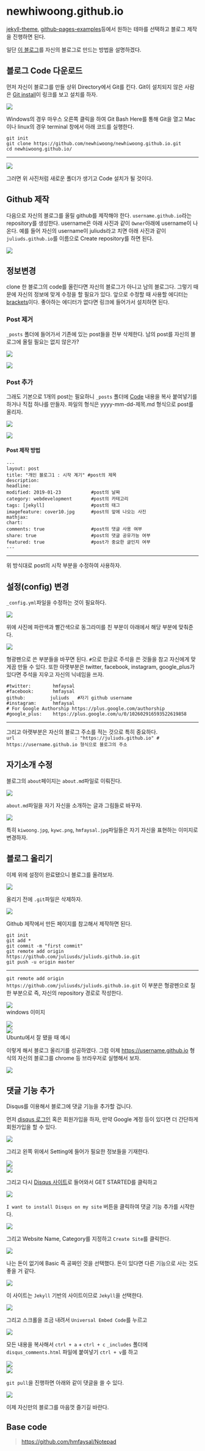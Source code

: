 # newhiwoong.github.io

 [jekyll-theme](https://github.com/topics/jekyll-theme), [github-pages-examples](https://github.com/collections/github-pages-examples)등에서 원하는 테마를 선택하고 블로그 제작을 진행하면 된다.
 
 일단 [이 블로그](https://github.com/newhiwoong/newhiwoong.github.io)를 자신의 블로그로 만드는 방법을 설명하겠다.
 
## 블로그 Code 다운로드
먼저 자신이 블로그를 만들 상위 Directory에서 Git를 킨다. Git이 설치되지 않은 사람은 [Git install](https://git-scm.com/book/ko/v2/%EC%8B%9C%EC%9E%91%ED%95%98%EA%B8%B0-Git-%EC%84%A4%EC%B9%98)이 링크를 보고 설치를 하자.

![](images/blog1.JPG)


Windows의 경우 마우스 오른쪽 클릭을 하여 Git Bash Here를 통해 Git을 열고 Mac이나 linux의 경우 terminal 창에서 아래 코드를 실행한다.

```
git init
git clone https://github.com/newhiwoong/newhiwoong.github.io.git
cd newhiwoong.github.io/
```
---

![](images/blog2.JPG)

그러면 위 사진처럼 새로운 폴더가 생기고 Code 설치가 될 것이다.

## Github 제작
다음으로 자신의 블로그를 올릴 github를 제작해야 한다. `username.github.io`라는 repository를 생성한다. username은 아래 사진과 같이 `Owner`아래에 username이 나온다. 예를 들어 자신의 username이 juliuds라고 치면 아래 사진과 같이 `juliuds.github.io`를 이름으로 Create repository를 하면 된다.

![](images/blog3.JPG)

## 정보변경
clone 한 블로그의 code를 올린다면 자신의 블로그가 아니고 남의 블로그다. 그렇기 때문에 자신의 정보에 맞게 수정을 할 필요가 있다. 앞으로 수정할 때 사용할 에디터는 [brackets](http://brackets.io/)이다. 좋아하는 에디터가 없다면 링크에 들어가서 설치하면 된다.

### Post 제거
`_posts` 폴더에 들어가서 기존에 있는 post들을 전부 삭제한다. 남의 post를 자신의 블로그에 올릴 필요는 없지 않은가?

![](images/blog4.JPG)

![](images/blog5.JPG)

### Post 추가
그래도 기본으로 1개의 post는 필요하니 `_posts` 폴더에 [Code](https://github.com/hmfaysal/Notepad/edit/gh-pages/_posts/2014-07-23-why-jekyll.md) 내용을 복사 붙여넣기를 하거나 직접 하나를 만들자. 파일의 형식은 yyyy-mm-dd-제목.md 형식으로 post를 올리자.

![](images/blog14.JPG)

![](images/blog15.JPG)

#### Post 제작 방법
```
---
layout: post
title: "개인 블로그1 : 시작 계기" #post의 제목
description:         
headline: 
modified: 2019-01-23           #post의 날짜
category: webdevelopment       #post의 카테고리
tags: [jekyll]                 #post의 태그
imagefeature: cover10.jpg      #post의 앞에 나오는 사진
mathjax: 
chart: 
comments: true                 #post의 댓글 사용 여부
share: true                    #post의 댓글 공유가능 여부
featured: true                 #post가 중요한 글인지 여부
---
```
---
위 방식대로 post의 시작 부분을 수정하여 사용하자.

## 설정(config) 변경
`_config.yml`파일을 수정하는 것이 필요하다. 

![](images/blog6.JPG)  

위에 사진에 파란색과 빨간색으로 동그라미를 친 부분이 아래에서 해당 부분에 맞춰준다.

![](images/blog7.JPG)  

형광펜으로 쓴 부분들을 바꾸면 된다. `#`으로 한글로 주석을 쓴 것들을 참고 자신에게 맞게끔 만들 수 있다. 또한 아랫부분은 twitter, facebook, instagram, google_plus가 있다면 주석을 지우고 자신의 닉네임을 쓰자.

```
#twitter:        hmfaysal
#facebook:       hmfaysal
github:         juliuds   #자기 github username
#instagram:      hmfaysal
# For Google Authorship https://plus.google.com/authorship
#google_plus:    https://plus.google.com/u/0/102602916593522619858
```
---

그리고 아랫부분은 자신의 블로그 주소를 적는 것으로 특히 중요하다.  
`url                      : "https://juliuds.github.io" # https://username.github.io 형식으로 블로그의 주소`

## 자기소개 수정
블로그의 `about`페이지는 `about.md`파일로 이뤄진다. 

![](images/blog16.JPG)  

`about.md`파일을 자기 자신을 소개하는 글과 그림들로 바꾸자.

![](images/blog29.JPG)  

특히 `kiwoong.jpg`, `kywc.png`, `hmfaysal.jpg`파일들은 자기 자신을 표현하는 이미지로 변경하자.

## 블로그 올리기
이제 위에 설정이 완료됐으니 블로그를 올려보자.

![](images/blog9.JPG)  

올리기 전에 `.git`파일은 삭제하자.

![](images/blog8.JPG)  

Github 제작에서 만든 페이지를 참고해서 제작하면 된다.

```
git init
git add *
git commit -m "first commit"
git remote add origin https://github.com/juliusds/juliuds.github.io.git
git push -u origin master
```
---

`git remote add origin https://github.com/juliusds/juliuds.github.io.git` 이 부분은 형광펜으로 칠한 부분으로 즉, 자신의 repository 경로로 작성한다.

![](images/blog10.JPG)  
windows 이미지

![](images/blog11.JPG)  
![](images/blog12.JPG)  
Ubuntu에서 잘 됐을 때 예시

이렇게 해서 블로그 올리기를 성공하였다. 그럼 이제 https://username.github.io 형식의 자신의 블로그를 chrome 등 브라우저로 실행해서 보자.

![](images/blog13.JPG)  

## 댓글 기능 추가
Disqus를 이용해서 블로그에 댓글 기능을 추가할 겁니다.

먼저 [disqus 로그인](https://disqus.com/profile/login/) 혹은 회원가입을 하자, 만약 Google 계정 등이 있다면 더 간단하게 회원가입을 할 수 있다.

![](images/blog17.JPG)  

그리고 왼쪽 위에서 Setting에 들어가 필요한 정보들을 기재한다.

![](images/blog18.JPG)  
![](images/blog19.JPG)  

그리고 다시 [Disqus 사이트](https://disqus.com/)로 들어와서 GET STARTED를 클릭하고

![](images/blog20.JPG)  

`I want to install Disqus on my site` 버튼을 클릭하여 댓글 기능 추가를 시작한다.

![](images/blog21.JPG)  

그리고 Website Name, Category를 지정하고 `Create Site`를 클릭한다.

![](images/blog22.JPG)  

나는 돈이 없기에 Basic 즉 공짜인 것을 선택했다. 돈이 있다면 다른 기능으로 사는 것도 좋을 거 같다.

![](images/blog23.JPG)  

이 사이트는 `Jekyll` 기반의 사이트이므로 `Jekyll`을 선택한다.

![](images/blog24.JPG)  

그리고 스크롤을 조금 내려서 `Universal Embed Code`를 누르고 

![](images/blog25.JPG)  

모든 내용을 복사해서 `ctrl + a` + `ctrl + c` `_includes` 폴더에 `disqus_comments.html` 파일에 붙여넣기 `ctrl + v`를 하고 

![](images/blog26.JPG)  
![](images/blog27.JPG)  

`git pull`을 진행하면 아래와 같이 댓글을 쓸 수 있다.

![](images/blog28.JPG)  

이제 자신만의 블로그를 마음껏 즐기길 바란다.

## Base code
> https://github.com/hmfaysal/Notepad